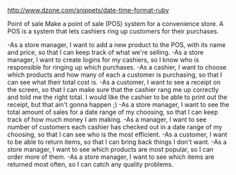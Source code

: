 http://www.dzone.com/snippets/date-time-format-ruby


Point of sale
Make a point of sale (POS) system for a convenience store. A POS is a system that lets cashiers ring up customers for their purchases.

-As a store manager, I want to add a new product to the POS, with its name and price, so that I can keep track of what we're selling.
-As a store manager, I want to create logins for my cashiers, so I know who is responsible for ringing up which purchases.
-As a cashier, I want to choose which products and how many of each a customer is purchasing, so that I can see what their total cost is.
-As a customer, I want to see a receipt on the screen, so that I can make sure that the cashier rang me up correctly and told me the right total. I would like the cashier to be able to print out the receipt, but that ain't gonna happen ;)
-As a store manager, I want to see the total amount of sales for a date range of my choosing, so that I can keep track of how much money I am making.
-As a manager, I want to see number of customers each cashier has checked out in a date range of my choosing, so that I can see who is the most efficient.
-As a customer, I want to be able to return items, so that I can bring back things I don't want.
-As a store manager, I want to see which products are most popular, so I can order more of them.
-As a store manager, I want to see which items are returned most often, so I can catch any quality problems.
